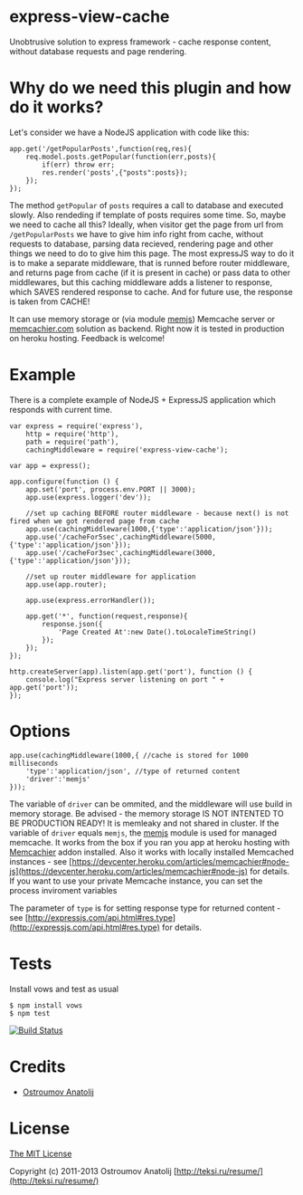 express-view-cache
==================

Unobtrusive solution to express framework - cache response content, without database requests and page rendering.

Why do we need this plugin and how do it works?
==================

Let's consider we have a NodeJS application with code like this:

    app.get('/getPopularPosts',function(req,res){
        req.model.posts.getPopular(function(err,posts){
            if(err) throw err;
            res.render('posts',{"posts":posts});
        });
    });

The method `getPopular` of `posts` requires a call to database and executed slowly. Also rendeding if template of posts
requires some time. So, maybe we need to cache all this? Ideally, when visitor get the page from url from `/getPopularPosts`
we have to give him info right from cache, without requests to database, parsing data recieved, rendering page and other things
we need to do to give him this page. The most expressJS way to do it is to make a separate middleware, that is runned before
router middleware, and returns page from cache (if it is present in cache) or pass data to other middlewares, but this caching
middleware adds a listener to response, which SAVES rendered response to cache. And for future use, the response is taken from CACHE!

It can use memory storage or (via module [memjs](https://npmjs.org/package/memjs))
Memcache server or [memcachier.com](https://memcachier.com/) solution  as backend.
Right now it is tested in production on heroku hosting.  Feedback is welcome!


Example
==================
There is a complete example of NodeJS + ExpressJS application which responds with current time.

    var express = require('express'),
        http = require('http'),
        path = require('path'),
        cachingMiddleware = require('express-view-cache');

    var app = express();

    app.configure(function () {
        app.set('port', process.env.PORT || 3000);
        app.use(express.logger('dev'));

        //set up caching BEFORE router middleware - because next() is not fired when we got rendered page from cache
        app.use(cachingMiddleware(1000,{'type':'application/json'}));
        app.use('/cacheFor5sec',cachingMiddleware(5000,{'type':'application/json'}));
        app.use('/cacheFor3sec',cachingMiddleware(3000,{'type':'application/json'}));

        //set up router middleware for application
        app.use(app.router);

        app.use(express.errorHandler());

        app.get('*', function(request,response){
            response.json({
                'Page Created At':new Date().toLocaleTimeString()
            });
        });
    });

    http.createServer(app).listen(app.get('port'), function () {
        console.log("Express server listening on port " + app.get('port'));
    });


Options
==================

    app.use(cachingMiddleware(1000,{ //cache is stored for 1000 milliseconds
        'type':'application/json', //type of returned content
        'driver':'memjs'
    }));

The variable of `driver`  can be ommited, and the middleware will use build in memory storage.
Be advised - the memory storage IS NOT INTENTED TO BE PRODUCTION READY! It is memleaky and not shared in cluster.
If the variable of `driver` equals `memjs`, the [memjs](https://npmjs.org/package/memjs) module is used for managed memcache.
It works from the box if you ran you app at heroku hosting with [Memcachier](https://addons.heroku.com/memcachier) addon installed.
Also it works with locally installed Memcached instances - see [https://devcenter.heroku.com/articles/memcachier#node-js](https://devcenter.heroku.com/articles/memcachier#node-js)
for details.
If you want to use your private Memcache instance, you can set the process inviroment variables

The parameter of `type` is for setting response type for returned content  -
see [http://expressjs.com/api.html#res.type](http://expressjs.com/api.html#res.type) for details.


Tests
==================

Install vows and test as usual

    $ npm install vows
    $ npm test

[![Build Status](https://travis-ci.org/vodolaz095/express-view-cache.png)](https://travis-ci.org/vodolaz095/express-view-cache)

Credits
==================

  - [Ostroumov Anatolij](https://github.com/vodolaz095)

License
==================

[The MIT License](http://opensource.org/licenses/MIT)

Copyright (c) 2011-2013 Ostroumov Anatolij [http://teksi.ru/resume/](http://teksi.ru/resume/)



